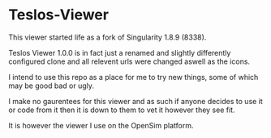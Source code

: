 # Teslos-Viewer

This viewer started life as a fork of Singularity 1.8.9 (8338). 

Teslos Viewer 1.0.0 is in fact just a renamed and slightly differently configured clone and all relevent urls were changed aswell as the icons.

I intend to use this repo as a place for me to try new things, some of which may be good bad or ugly.

I make no gaurentees for this viewer and as such if anyone decides to use it or code from it then it is down to them to vet it however they see fit.

It is however the viewer I use on the OpenSim platform.

